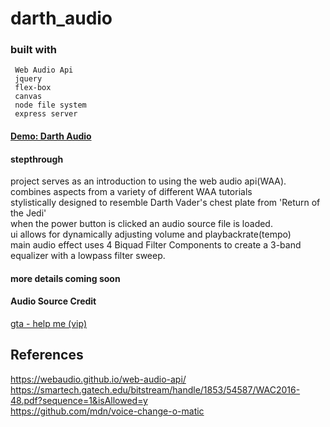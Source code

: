 # darth_audio
### built with  
     Web Audio Api  
     jquery  
     flex-box  
     canvas
     node file system  
     express server  
#### [Demo: Darth Audio](https://darth-audio.herokuapp.com)

#### stepthrough
  project serves as an introduction to using the web audio api(WAA).  
  combines aspects from a variety of different WAA tutorials  
  stylistically designed to resemble Darth Vader's chest plate from 'Return of the Jedi'  
  when the power button is clicked an audio source file is loaded.  
  ui allows for dynamically adjusting volume and playbackrate(tempo)  
  main audio effect uses 4 Biquad Filter Components to create a 3-band equalizer with a lowpass filter sweep.  
  
#### more details coming soon
#### Audio Source Credit  
  [gta - help me (vip)](https://soundcloud.com/wearegta-moderators/gta-help-me-vip)    
## References
  https://webaudio.github.io/web-audio-api/  
  https://smartech.gatech.edu/bitstream/handle/1853/54587/WAC2016-48.pdf?sequence=1&isAllowed=y  
  https://github.com/mdn/voice-change-o-matic  
  
  
  
     
   


